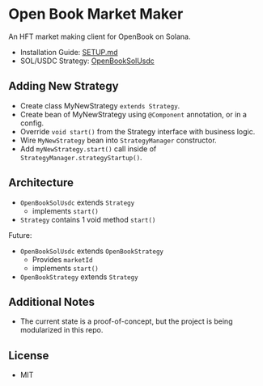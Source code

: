 # Open Book Market Maker
An HFT market making client for OpenBook on Solana.

- Installation Guide: [SETUP.md](SETUP.md)
- SOL/USDC Strategy: [OpenBookSolUsdc](../src/main/java/com/mmorrell/strategies/openbook/sol/OpenBookSolUsdc.java)

## Adding New Strategy

- Create class MyNewStrategy `extends Strategy`.
- Create bean of MyNewStrategy using `@Component` annotation, or in a config.
- Override `void start()` from the Strategy interface with business logic.
- Wire `MyNewStrategy` bean into `StrategyManager` constructor.
- Add `myNewStrategy.start()` call inside of `StrategyManager.strategyStartup()`.

## Architecture

- `OpenBookSolUsdc` extends `Strategy`
  - implements `start()`
- `Strategy` contains 1 void method `start()`

Future:
- `OpenBookSolUsdc` extends `OpenBookStrategy`
  - Provides `marketId`
  - implements `start()`
- `OpenBookStrategy` extends `Strategy`

## Additional Notes

- The current state is a proof-of-concept, but the project is being modularized in this repo.

## License

- MIT 